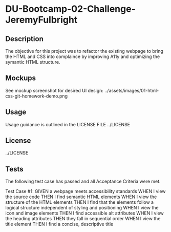 # DU-Bootcamp-02-Challenge-JeremyFulbright

## Description

The objective for this project was to refactor the existing webpage to bring the HTML and CSS into complaince by improving A11y and optimizing the symantic HTML structure.

## Mockups
See mockup screenshot for desired UI design:
../assets/images/01-html-css-git-homework-demo.png

## Usage

Usage guidance is outlined in the LICENSE FILE ../LICENSE

## License

../LICENSE


## Tests

The following test case has passed and all Acceptance Criteria were met. 

Test Case #1:
GIVEN a webpage meets accessibility standards
WHEN I view the source code
THEN I find semantic HTML elements
WHEN I view the structure of the HTML elements
THEN I find that the elements follow a logical structure independent of styling and positioning
WHEN I view the icon and image elements
THEN I find accessible alt attributes
WHEN I view the heading attributes
THEN they fall in sequential order
WHEN I view the title element
THEN I find a concise, descriptive title
